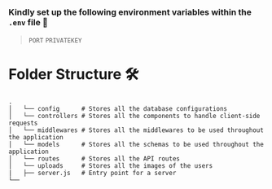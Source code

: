 ### Kindly set up the following environment variables within the `.env` file 🔎
> `PORT` `PRIVATEKEY`
> 
# Folder Structure 🛠
    .                    
    │   └── config      # Stores all the database configurations
    │   └── controllers # Stores all the components to handle client-side requests
    │   └── middlewares # Stores all the middlewares to be used throughout the application
    │   └── models      # Stores all the schemas to be used throughout the application
    │   └── routes      # Stores all the API routes
    │   └── uploads     # Stores all the images of the users 
    |   ├── server.js   # Entry point for a server
    └──   
